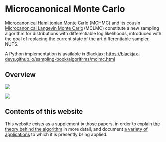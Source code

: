 # Microcanonical Monte Carlo

[Microcanonical Hamiltonian Monte Carlo](references/#microcanonical-hamiltonian-monte-carlo) (MCHMC) and its cousin [Microcanonical Langevin Monte Carlo](references/#microcanonical-hamiltonian-monte-carlo) (MCLMC) constitute a new sampling algorithm for distributions with differentiable log likelihoods, introduced with the goal of replacing the current state of the art differentiable sampler, NUTS.

A Python implementation is available in Blackjax: https://blackjax-devs.github.io/sampling-book/algorithms/mclmc.html

## Overview

![](/img/github_poster.png)

![](/img/rosenbrock.gif)

## Contents of this website

This website exists as a supplement to those papers, in order to explain [the theory behind the algorithm](tutorial.md) in more detail, and document [a variety of applications](applications.md) to which it is presently being applied.




